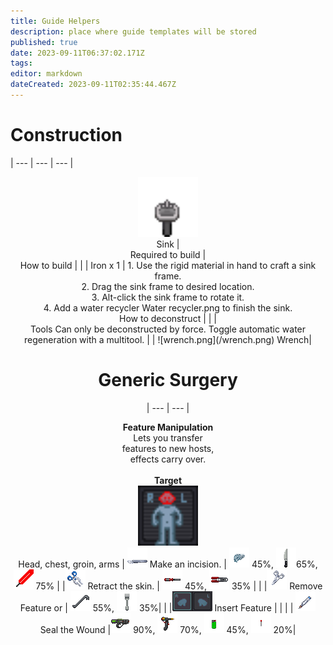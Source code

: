 ```yaml
---
title: Guide Helpers
description: place where guide templates will be stored
published: true
date: 2023-09-11T06:37:02.171Z
tags: 
editor: markdown
dateCreated: 2023-09-11T02:35:44.467Z
---
```


# Construction
   | --- | --- | --- |
  <td rowspan=2 width = 300px height=150px> <center> <img src ="/sink.png" width = 96 height = 96> <br>Sink | <center> Required to build | <center> How to build |
    | | Iron x 1 | 1. Use the rigid material in hand to craft a sink frame. <br> 2. Drag the sink frame to desired location. <br> 3. Alt-click the sink frame to rotate it. <br>4. Add a water recycler Water recycler.png to finish the sink.
   <td colspan=3> <center> How to deconstruct |
     | | <center> Tools <td rowspan = 2 colspan=2> Can only be deconstructed by force. Toggle automatic water regeneration with a multitool. 
     | | ![wrench.png](/wrench.png) Wrench|
     

# Generic Surgery
| --- | --- |
	<td colspan=2 rowspan=5> <center> **Feature Manipulation** <br>Lets you transfer<br>features to new hosts,<br>effects carry over.<br><br>  **Target** <br><img src="/minified-icons/surgery/hud-target.gif" width = 96 height = 96> <br>Head, chest, groin, arms | ![](/minified-icons/surgery/scalpel.png) Make an incision. | ![](/minified-icons/surgery/shard.png) 45%, ![](/minified-icons/surgery/knife.png)65%, ![](/minified-icons/surgery/sword.gif) 75%
    | |![](/minified-icons/surgery/retractor.png) Retract the skin. | ![screwdriver_tool.png](/minified-icons/surgery/screwdriver_tool.png) 45%, ![wirecutters.png](/minified-icons/surgery/wirecutters.png) 35% |
    | |![](/minified-icons/surgery/hemostat.png) Remove Feature or | ![crowbar.png](/minified-icons/surgery/crowbar.png) 55%, ![fork.png](/minified-icons/surgery/fork.png) 35%|
    | |![](/minified-icons/surgery/hud-hands.gif) Insert Feature | |
    | | ![](/minified-icons/surgery/cautery.png) Seal the Wound |![laser_gun.png](/minified-icons/surgery/laser_gun.png) 90%, ![welder.png](/minified-icons/surgery/welder.png) 70%, ![lighter.png](/minified-icons/surgery/lighter.png) 45%, ![match.png](/minified-icons/surgery/match.png) 20%|
   